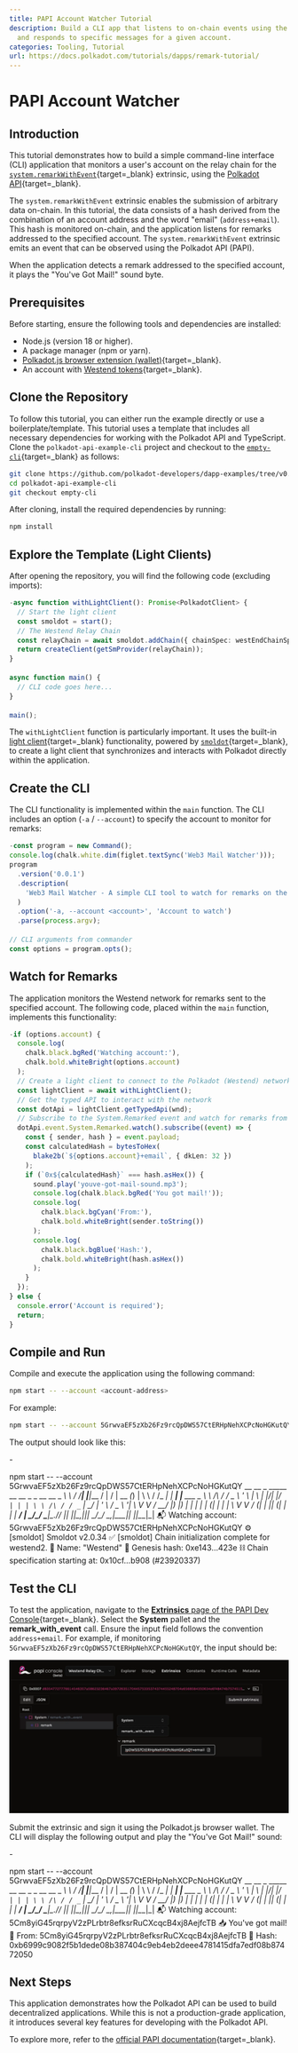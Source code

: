 ```yaml
---
title: PAPI Account Watcher Tutorial
description: Build a CLI app that listens to on-chain events using the Polkadot API
  and responds to specific messages for a given account.
categories: Tooling, Tutorial
url: https://docs.polkadot.com/tutorials/dapps/remark-tutorial/
---
```


# PAPI Account Watcher 

## Introduction

This tutorial demonstrates how to build a simple command-line interface (CLI) application that monitors a user's account on the relay chain for the [`system.remarkWithEvent`](https://paritytech.github.io/polkadot-sdk/master/frame_system/pallet/struct.Pallet.html#method.remark_with_event){target=\_blank} extrinsic, using the [Polkadot API](/develop/toolkit/api-libraries/papi){target=\_blank}.

The `system.remarkWithEvent` extrinsic enables the submission of arbitrary data on-chain. In this tutorial, the data consists of a hash derived from the combination of an account address and the word "email" (`address+email`). This hash is monitored on-chain, and the application listens for remarks addressed to the specified account. The `system.remarkWithEvent` extrinsic emits an event that can be observed using the Polkadot API (PAPI).

When the application detects a remark addressed to the specified account, it plays the "You've Got Mail!" sound byte.

## Prerequisites

Before starting, ensure the following tools and dependencies are installed:

- Node.js (version 18 or higher).
- A package manager (npm or yarn).
- [Polkadot.js browser extension (wallet)](https://polkadot.js.org/extension/){target=\_blank}.
- An account with [Westend tokens](https://faucet.polkadot.io/westend){target=\_blank}.

## Clone the Repository

To follow this tutorial, you can either run the example directly or use a boilerplate/template. This tutorial uses a template that includes all necessary dependencies for working with the Polkadot API and TypeScript. Clone the `polkadot-api-example-cli` project and checkout to the [`empty-cli`](https://github.com/CrackTheCode016/polkadot-api-example-cli/tree/empty-cli){target=\_blank} as follows:

```bash
git clone https://github.com/polkadot-developers/dapp-examples/tree/v0.0.2
cd polkadot-api-example-cli
git checkout empty-cli
```

After cloning, install the required dependencies by running:

```bash
npm install
```

## Explore the Template (Light Clients)

After opening the repository, you will find the following code (excluding imports):

```typescript title="index.ts"
-async function withLightClient(): Promise<PolkadotClient> {
  // Start the light client
  const smoldot = start();
  // The Westend Relay Chain
  const relayChain = await smoldot.addChain({ chainSpec: westEndChainSpec });
  return createClient(getSmProvider(relayChain));
}

async function main() {
  // CLI code goes here...
}

main();

```

The `withLightClient` function is particularly important. It uses the built-in [light client](/develop/toolkit/parachains/light-clients/){target=\_blank} functionality, powered by [`smoldot`](https://github.com/smol-dot/smoldot){target=\_blank}, to create a light client that synchronizes and interacts with Polkadot directly within the application.

## Create the CLI

The CLI functionality is implemented within the `main` function. The CLI includes an option (`-a` / `--account`) to specify the account to monitor for remarks:

```typescript title="index.ts"
-const program = new Command();
console.log(chalk.white.dim(figlet.textSync('Web3 Mail Watcher')));
program
  .version('0.0.1')
  .description(
    'Web3 Mail Watcher - A simple CLI tool to watch for remarks on the Polkadot network'
  )
  .option('-a, --account <account>', 'Account to watch')
  .parse(process.argv);

// CLI arguments from commander
const options = program.opts();

```

## Watch for Remarks

The application monitors the Westend network for remarks sent to the specified account. The following code, placed within the `main` function, implements this functionality:

```typescript title="index.ts"
-if (options.account) {
  console.log(
    chalk.black.bgRed('Watching account:'),
    chalk.bold.whiteBright(options.account)
  );
  // Create a light client to connect to the Polkadot (Westend) network
  const lightClient = await withLightClient();
  // Get the typed API to interact with the network
  const dotApi = lightClient.getTypedApi(wnd);
  // Subscribe to the System.Remarked event and watch for remarks from the account
  dotApi.event.System.Remarked.watch().subscribe((event) => {
    const { sender, hash } = event.payload;
    const calculatedHash = bytesToHex(
      blake2b(`${options.account}+email`, { dkLen: 32 })
    );
    if (`0x${calculatedHash}` === hash.asHex()) {
      sound.play('youve-got-mail-sound.mp3');
      console.log(chalk.black.bgRed('You got mail!'));
      console.log(
        chalk.black.bgCyan('From:'),
        chalk.bold.whiteBright(sender.toString())
      );
      console.log(
        chalk.black.bgBlue('Hash:'),
        chalk.bold.whiteBright(hash.asHex())
      );
    }
  });
} else {
  console.error('Account is required');
  return;
}

```

## Compile and Run

Compile and execute the application using the following command:

```bash
npm start -- --account <account-address>
```

For example:

```bash
npm start -- --account 5GrwvaEF5zXb26Fz9rcQpDWS57CtERHpNehXCPcNoHGKutQY
```

The output should look like this:

-<div id="termynal" data-termynal>
  <span data-ty="input"><span class="file-path"></span>npm start -- --account 5GrwvaEF5zXb26Fz9rcQpDWS57CtERHpNehXCPcNoHGKutQY</span>
  <span data-ty> __ __ _ _____ __ __ _ _ __ __ _ _</span>
  <span data-ty> \ \ / /__| |__|___ / | \/ | __ _(_) | \ \ / /_ _| |_ ___| |__ ___ _ __</span>
  <span data-ty> \ \ /\ / / _ \ '_ \ |_ \ | |\/| |/ _` | | | \ \ /\ / / _` | __/ __| '_ \ / _ \ '__|</span>
  <span data-ty> \ V V / __/ |_) |__) | | | | | (_| | | | \ V V / (_| | || (__| | | | __/ |</span>
  <span data-ty> \_/\_/ \___|_.__/____/ |_| |_|\__,_|_|_| \_/\_/ \__,_|\__\___|_| |_|\___|_|</span>
  <span data-ty> </span>
  <span data-ty>📬 Watching account: 5GrwvaEF5zXb26Fz9rcQpDWS57CtERHpNehXCPcNoHGKutQY</span>
  <span data-ty>⚙️ [smoldot] Smoldot v2.0.34</span>
  <span data-ty>✅ [smoldot] Chain initialization complete for westend2.</span>
  <span data-ty>🔗 Name: "Westend"</span>
  <span data-ty>🧬 Genesis hash: 0xe143…423e</span>
  <span data-ty>⛓️ Chain specification starting at: 0x10cf…b908 (#23920337)</span>
</div>


## Test the CLI

To test the application, navigate to the [**Extrinsics** page of the PAPI Dev Console](https://dev.papi.how/extrinsics#networkId=westend&endpoint=light-client){target=\_blank}. Select the **System** pallet and the **remark_with_event** call. Ensure the input field follows the convention `address+email`. For example, if monitoring `5GrwvaEF5zXb26Fz9rcQpDWS57CtERHpNehXCPcNoHGKutQY`, the input should be:

![](/images/tutorials/dapps/remark-tutorial/papi-console.webp)

Submit the extrinsic and sign it using the Polkadot.js browser wallet. The CLI will display the following output and play the "You've Got Mail!" sound:

-<div id="termynal" data-termynal>
  <span data-ty="input"><span class="file-path"></span>npm start -- --account 5GrwvaEF5zXb26Fz9rcQpDWS57CtERHpNehXCPcNoHGKutQY</span>
  <span data-ty> __ __ _ _____ __ __ _ _ __ __ _ _</span>
  <span data-ty> \ \ / /__| |__|___ / | \/ | __ _(_) | \ \ / /_ _| |_ ___| |__ ___ _ __</span>
  <span data-ty> \ \ /\ / / _ \ '_ \ |_ \ | |\/| |/ _` | | | \ \ /\ / / _` | __/ __| '_ \ / _ \ '__|</span>
  <span data-ty> \ V V / __/ |_) |__) | | | | | (_| | | | \ V V / (_| | || (__| | | | __/ |</span>
  <span data-ty> \_/\_/ \___|_.__/____/ |_| |_|\__,_|_|_| \_/\_/ \__,_|\__\___|_| |_|\___|_|</span>
  <span data-ty> </span>
  <span data-ty>📬 Watching account: 5Cm8yiG45rqrpyV2zPLrbtr8efksrRuCXcqcB4xj8AejfcTB</span>
  <span data-ty>📥 You've got mail!</span>
  <span data-ty>👤 From: 5Cm8yiG45rqrpyV2zPLrbtr8efksrRuCXcqcB4xj8AejfcTB</span>
  <span data-ty>🔖 Hash: 0xb6999c9082f5b1dede08b387404c9eb4eb2deee4781415dfa7edf08b87472050</span>
</div>


## Next Steps

This application demonstrates how the Polkadot API can be used to build decentralized applications. While this is not a production-grade application, it introduces several key features for developing with the Polkadot API.

To explore more, refer to the [official PAPI documentation](https://papi.how){target=\_blank}.
